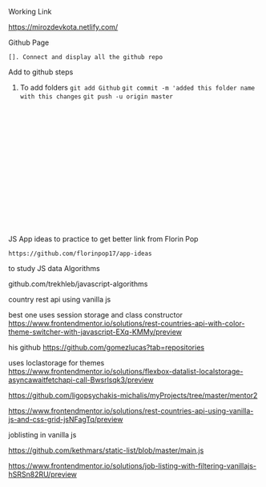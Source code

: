 Working Link

https://mirozdevkota.netlify.com/

Github Page

```[]. Connect and display all the github repo```

Add to github steps

1. To add folders
    ```git add Github```
    ```git commit -m 'added this folder name with this changes```
    ```git push -u origin master```




<br><br><br><br><br><br><br><br><br><br><br><br><br><br><br>
JS App ideas to practice to get better link from Florin Pop

```https://github.com/florinpop17/app-ideas```
 

to study JS data Algorithms

 github.com/trekhleb/javascript-algorithms


country rest api using vanilla js

best one uses session storage and class constructor
https://www.frontendmentor.io/solutions/rest-countries-api-with-color-theme-switcher-with-javascript-EXq-KMMy/preview

his github
https://github.com/gomezlucas?tab=repositories

uses loclastorage for themes
https://www.frontendmentor.io/solutions/flexbox-datalist-localstorage-asyncawaitfetchapi-call-Bwsrlsqk3/preview


https://github.com/ligopsychakis-michalis/myProjects/tree/master/mentor2


https://www.frontendmentor.io/solutions/rest-countries-api-using-vanilla-js-and-css-grid-jsNFagTq/preview



joblisting in vanilla js

https://github.com/kethmars/static-list/blob/master/main.js

https://www.frontendmentor.io/solutions/job-listing-with-filtering-vanillajs-hSRSn82RU/preview